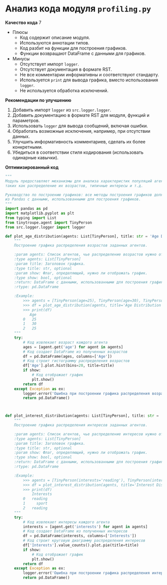 # Анализ кода модуля `profiling.py`

**Качество кода**
7
-  Плюсы
    -   Код содержит описание модуля.
    -   Используются аннотации типов.
    -   Код разбит на функции для построения графиков.
    -   Функции возвращают DataFrame с данными для графиков.
-  Минусы
    -   Отсутствует импорт `logger`.
    -   Отсутствует документация в формате RST.
    -   Не все комментарии информативны и соответствуют стандарту.
    -   Используется `print` для вывода графика, вместо использования `logger`.
    -   Не используется обработка исключений.

**Рекомендации по улучшению**

1.  Добавить импорт `logger` из `src.logger.logger`.
2.  Добавить документацию в формате RST для модуля, функций и параметров.
3.  Использовать `logger` для вывода сообщений, включая ошибки.
4.  Обработать возможные исключения, например, при отсутствии данных.
5.  Улучшить информативность комментариев, сделать их более конкретными.
6.  Убедиться в соответствии стиля кодирования (использовать одинарные кавычки).

**Оптимизированный код**

```python
"""
Модуль предоставляет механизмы для анализа характеристик популяций агентов,
таких как распределение их возрастов, типичные интересы и т.д.

Руководство по построению графиков: все методы построения графиков должны также возвращать DataFrame
из Pandas с данными, использованными для построения графиков.
"""
import pandas as pd
import matplotlib.pyplot as plt
from typing import List
from tinytroupe.agent import TinyPerson
from src.logger.logger import logger

def plot_age_distribution(agents: List[TinyPerson], title: str = 'Age Distribution', show: bool = True) -> pd.DataFrame:
    """
    Построение графика распределения возрастов заданных агентов.

    :param agents: Список агентов, чье распределение возрастов нужно отобразить.
    :type agents: List[TinyPerson]
    :param title: Заголовок графика.
    :type title: str, optional
    :param show: Флаг, определяющий, нужно ли отображать график.
    :type show: bool, optional
    :return: DataFrame с данными, использованными для построения графика.
    :rtype: pd.DataFrame

    :Example:
        >>> agents = [TinyPerson(age=25), TinyPerson(age=30), TinyPerson(age=25)]
        >>> df = plot_age_distribution(agents, title='Age Distribution of Agents')
        >>> print(df)
           Age
        0   25
        1   30
        2   25
    """
    try:
        # Код извлекает возраст каждого агента
        ages = [agent.get('age') for agent in agents]
        # Код создает DataFrame из полученных возрастов
        df = pd.DataFrame(ages, columns=['Age'])
        # Код строит гистограмму распределения возрастов
        df['Age'].plot.hist(bins=20, title=title)
        if show:
            # Код отображает график
            plt.show()
        return df
    except Exception as ex:
        logger.error('Ошибка при построении графика распределения возрастов', exc_info=ex)
        return pd.DataFrame()



def plot_interest_distribution(agents: List[TinyPerson], title: str = 'Interest Distribution', show: bool = True) -> pd.DataFrame:
    """
    Построение графика распределения интересов заданных агентов.

    :param agents: Список агентов, чье распределение интересов нужно отобразить.
    :type agents: List[TinyPerson]
    :param title: Заголовок графика.
    :type title: str, optional
    :param show: Флаг, определяющий, нужно ли отображать график.
    :type show: bool, optional
    :return: DataFrame с данными, использованными для построения графика.
    :rtype: pd.DataFrame

    :Example:
        >>> agents = [TinyPerson(interests='reading'), TinyPerson(interests='sport'), TinyPerson(interests='reading')]
        >>> df = plot_interest_distribution(agents, title='Interest Distribution of Agents')
        >>> print(df)
            Interests
        0   reading
        1     sport
        2   reading
    """
    try:
        # Код извлекает интересы каждого агента
        interests = [agent.get('interests') for agent in agents]
        # Код создает DataFrame из полученных интересов
        df = pd.DataFrame(interests, columns=['Interests'])
        # Код строит круговую диаграмму распределения интересов
        df['Interests'].value_counts().plot.pie(title=title)
        if show:
            # Код отображает график
            plt.show()
        return df
    except Exception as ex:
        logger.error('Ошибка при построении графика распределения интересов', exc_info=ex)
        return pd.DataFrame()
```